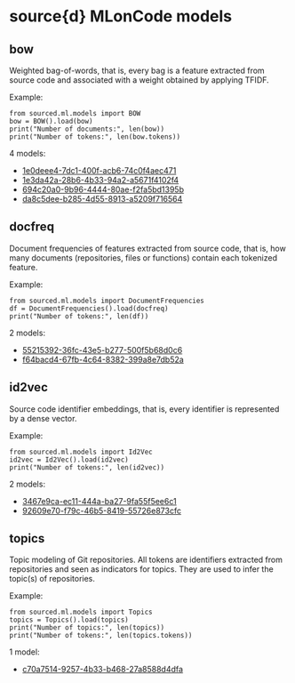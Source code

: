 # source{d} MLonCode models

## bow

Weighted bag-of-words, that is, every bag is a feature extracted from source code and associated with a weight obtained by applying TFIDF.

Example:

```text
from sourced.ml.models import BOW
bow = BOW().load(bow)
print("Number of documents:", len(bow))
print("Number of tokens:", len(bow.tokens))
```

4 models:

*  [1e0deee4-7dc1-400f-acb6-74c0f4aec471](/bow/1e0deee4-7dc1-400f-acb6-74c0f4aec471.md)
* <default> [1e3da42a-28b6-4b33-94a2-a5671f4102f4](/bow/1e3da42a-28b6-4b33-94a2-a5671f4102f4.md)
*  [694c20a0-9b96-4444-80ae-f2fa5bd1395b](/bow/694c20a0-9b96-4444-80ae-f2fa5bd1395b.md)
*  [da8c5dee-b285-4d55-8913-a5209f716564](/bow/da8c5dee-b285-4d55-8913-a5209f716564.md)

## docfreq

Document frequencies of features extracted from source code, that is, how many documents \(repositories, files or functions\) contain each tokenized feature.

Example:

```text
from sourced.ml.models import DocumentFrequencies
df = DocumentFrequencies().load(docfreq)
print("Number of tokens:", len(df))
```

2 models:

*  [55215392-36fc-43e5-b277-500f5b68d0c6](/docfreq/55215392-36fc-43e5-b277-500f5b68d0c6.md)
* <default> [f64bacd4-67fb-4c64-8382-399a8e7db52a](/docfreq/f64bacd4-67fb-4c64-8382-399a8e7db52a.md)

## id2vec

Source code identifier embeddings, that is, every identifier is represented by a dense vector.

Example:

```text
from sourced.ml.models import Id2Vec
id2vec = Id2Vec().load(id2vec)
print("Number of tokens:", len(id2vec))
```

2 models:

* [3467e9ca-ec11-444a-ba27-9fa55f5ee6c1](id2vec/3467e9ca-ec11-444a-ba27-9fa55f5ee6c1.md)
* [92609e70-f79c-46b5-8419-55726e873cfc](id2vec/92609e70-f79c-46b5-8419-55726e873cfc.md)

## topics

Topic modeling of Git repositories. All tokens are identifiers extracted from repositories and seen as indicators for topics. They are used to infer the topic\(s\) of repositories.

Example:

```text
from sourced.ml.models import Topics
topics = Topics().load(topics)
print("Number of topics:", len(topics))
print("Number of tokens:", len(topics.tokens))
```

1 model:

*  [c70a7514-9257-4b33-b468-27a8588d4dfa](topics/c70a7514-9257-4b33-b468-27a8588d4dfa.md)

